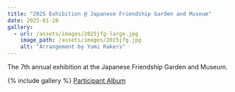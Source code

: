 ```yaml
---
title: "2025 Exhibition @ Japanese Friendship Garden and Museum"
date: 2025-01-28
gallery:
  - url: /assets/images/2025jfg-large.jpg
    image_path: /assets/images/2025jfg.jpg
    alt: "Arrangement by Yumi Rakers"
---
```



The 7th annual exhibition at the Japanese Friendship Garden and Museum.


{% include gallery %}
<a href="https://photos.app.goo.gl/R4S4ouW7ZBz6wm2ZA"  >Participant Album</a>
